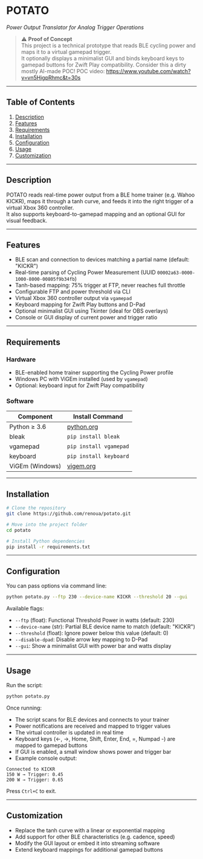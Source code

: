 # POTATO  
_Power Output Translator for Analog Trigger Operations_


> ⚠️ **Proof of Concept**  
> This project is a technical prototype that reads BLE cycling power and maps it to a virtual gamepad trigger.  
> It optionally displays a minimalist GUI and binds keyboard keys to gamepad buttons for Zwift Play compatibility.
 Consider this a dirty mostly AI-made POC! POC video: https://www.youtube.com/watch?v=vn5HigpRhmc&t=30s

---

## Table of Contents

1. [Description](#description)  
2. [Features](#features)  
3. [Requirements](#requirements)  
4. [Installation](#installation)  
5. [Configuration](#configuration)  
6. [Usage](#usage)  
7. [Customization](#customization)  

---

## Description

POTATO reads real-time power output from a BLE home trainer (e.g. Wahoo KICKR), maps it through a tanh curve, and feeds it into the right trigger of a virtual Xbox 360 controller.  
It also supports keyboard-to-gamepad mapping and an optional GUI for visual feedback.

---

## Features

- BLE scan and connection to devices matching a partial name (default: "KICKR")  
- Real-time parsing of Cycling Power Measurement (UUID `00002a63-0000-1000-8000-00805f9b34fb`)  
- Tanh-based mapping: 75% trigger at FTP, never reaches full throttle  
- Configurable FTP and power threshold via CLI  
- Virtual Xbox 360 controller output via `vgamepad`  
- Keyboard mapping for Zwift Play buttons and D-Pad  
- Optional minimalist GUI using Tkinter (ideal for OBS overlays)  
- Console or GUI display of current power and trigger ratio

---

## Requirements

### Hardware

- BLE-enabled home trainer supporting the Cycling Power profile  
- Windows PC with ViGEm installed (used by `vgamepad`)  
- Optional: keyboard input for Zwift Play compatibility

### Software

| Component      | Install Command              |
|----------------|------------------------------|
| Python ≥ 3.6   | [python.org](https://www.python.org)  
| bleak          | `pip install bleak`  
| vgamepad       | `pip install vgamepad`  
| keyboard       | `pip install keyboard`  
| ViGEm (Windows)| [vigem.org](https://vigem.org)  

---

## Installation

```bash
# Clone the repository
git clone https://github.com/renoua/potato.git

# Move into the project folder
cd potato

# Install Python dependencies
pip install -r requirements.txt
```

---

## Configuration

You can pass options via command line:

```bash
python potato.py --ftp 230 --device-name KICKR --threshold 20 --gui
```

Available flags:

- `--ftp` (float): Functional Threshold Power in watts (default: 230)  
- `--device-name` (str): Partial BLE device name to match (default: "KICKR")  
- `--threshold` (float): Ignore power below this value (default: 0)  
- `--disable-dpad`: Disable arrow key mapping to D-Pad  
- `--gui`: Show a minimalist GUI with power bar and watts display

---

## Usage

Run the script:

```bash
python potato.py
```

Once running:

- The script scans for BLE devices and connects to your trainer  
- Power notifications are received and mapped to trigger values  
- The virtual controller is updated in real time  
- Keyboard keys (←, →, Home, Shift, Enter, End, =, Numpad -) are mapped to gamepad buttons  
- If GUI is enabled, a small window shows power and trigger bar  
- Example console output:

```
Connected to KICKR  
150 W → Trigger: 0.45  
200 W → Trigger: 0.65
```

Press `Ctrl+C` to exit.

---

## Customization

- Replace the tanh curve with a linear or exponential mapping  
- Add support for other BLE characteristics (e.g. cadence, speed)  
- Modify the GUI layout or embed it into streaming software  
- Extend keyboard mappings for additional gamepad buttons
